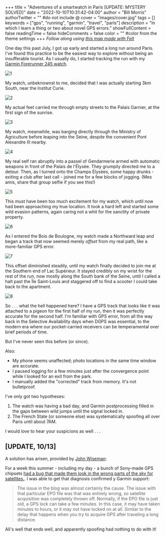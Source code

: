 +++
title = "Adventures of a smartwatch in Paris [UPDATE: MYSTERY SOLVED]"
date = "2022-10-10T10:31:42-04:00"
author = "Bill Morris"
authorTwitter = "" #do not include @
cover = "images/cover.jpg"
tags = []
keywords = ["gps", "running", "garmin", "travel", "paris"]
description = "In which I learn a thing or two about novel GPS errors."
showFullContent = false
readingTime = false
hideComments = false
color = "" #color from the theme settings
+++
_Follow along using [this map made with Felt](https://felt.com/map/A-Run-Through-Paris-July-3-2022-yU8I1K9CARgy6XKOraks4YA)_

One day this past July, I got up early and started a long run around Paris. I've found this practice to be the easiest way to explore without being an insufferable tourist. As I usually do, I started tracking the run with my [Garmin Forerunner 245 watch](https://www.garmin.com/en-US/p/628939).

![1](images/1.jpg)

My watch, unbeknownst to me, decided that I was actually starting 3km South, near the Institut Curie.

![2](images/2.jpg)

My actual feet carried me through empty streets to the Palais Garnier, at the first sign of the sunrise.

![3](images/3.jpg)

My watch, meanwhile, was barging directly through the Ministry of Agriculture before leaping into the Seine, despite the convenient Pont Alexandre III nearby. 

![4](images/4.jpg)

My real self ran abruptly into a passel of Gendarmerie armed with automatic weapons in front of the Palais de l'Élysée. They grumpily directed me to a detour. Then, as I turned onto the Champs Élysées, some happy drunks - exiting a club after last call - joined me for a few blocks of jogging. (Mes amis, share that group selfie if you see this!)

![5](images/5.jpg)

This must have been too much excitement for my watch, which until now had been approaching my true location. It took a hard left and started some wild evasion patterns, again caring not a whit for the sanctity of private property. 

![6](images/6.jpg)

As I entered the Bois de Boulogne, my watch made a Northward leap and began a track that now seemed merely *offset* from my real path, like a more-familiar GPS error. 

![7](images/7.jpg)

This offset diminished steadily, until my watch finally decided to join me at the Southern end of Lac Supérieur. It stayed credibly on my wrist for the rest of the run, now mostly along the South bank of the Seine, until I called a halt past the Île Saint-Louis and staggered off to find a scooter I could take back to the apartment.

![8](images/8.jpg)

So . . . what the hell happened here? I have a GPS track that looks like it was attached to a pigeon for the first half of my run, then it was perfectly accurate for the second half. I'm familiar with GPS error, from all the way back in the Selective Availability days when DGPS was essential, to the modern era where our pocket-carried receivers can be temperamental over brief periods of time.

But I've never seen this before (or since).

Also:

- My phone seems unaffected; photo locations in the same time window are accurate.
- I paused logging for a few minutes just after the convergence point while I looked for an exit from the park.
- I manually added the "corrected" track from memory. It's not bulletproof.

I've only got two hypotheses:

1. The watch was having a bad day, and Garmin postprocessing filled in the gaps between wild jumps until the signal locked in.
2. The French State (or someone else) was systematically spoofing all over Paris until about 7AM.

I would *love* to hear your suspicions as well . . .

## [UPDATE, 10/13]

A solution has arisen, provided by [John Wiseman](https://twitter.com/lemonodor): 

For a week this summer - including my day - a bunch of Sony-made GPS chipsets [had a bug that made them look in the wrong parts of the sky for satellites.](https://www.dcrainmaker.com/2022/07/gps-accuracy-issue-impacted-garmin-suunto-and-polar-watches-over-past-week.html). I was able to get that diagnosis confirmed y Garmin support:

> The issue in the blog was almost certainly the cause. The issue with that particular EPO file was that was entirely wrong, so satellite acquisition was completely thrown off. Normally, if the EPO file is just old, a GPS lock can take a few minutes. In this case, it may have taken minutes to hours, or it may not have locked on at all. Similar to the delay that happens when you try to acquire GPS after traveling a long distance. 

All's well that ends well, and apparently spoofing had nothing to do with it!










